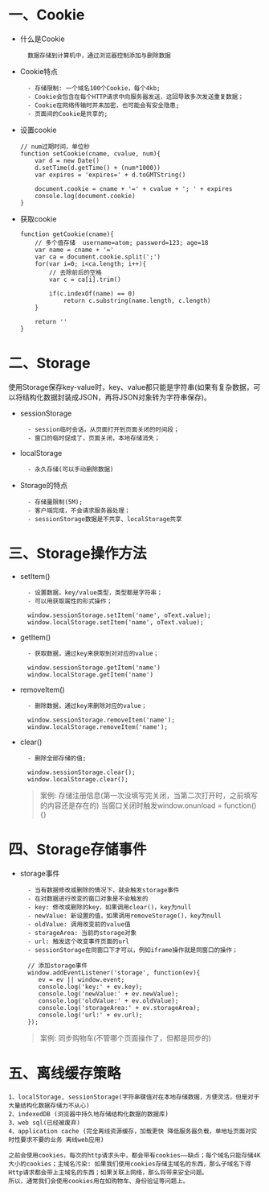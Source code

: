 # 一、Cookie
- 什么是Cookie
	```
	  数据存储到计算机中，通过浏览器控制添加与删除数据
	```

- Cookie特点
	```
	  - 存储限制: 一个域名100个Cookie，每个4kb;
	  - Cookie会包含在每个HTTP请求中向服务器发送，这回导致多次发送重复数据；
	  - Cookie在网络传输时并未加密，也可能会有安全隐患;
	  - 页面间的Cookie是共享的;
	```
	
- 设置cookie
	```
	// num过期时间，单位秒
	function setCookie(cname, cvalue, num){
		var d = new Date()
		d.setTime(d.getTime() + (num*1000))
		var expires = 'expires=' + d.toGMTString()
		
		document.cookie = cname + '=' + cvalue + '; ' + expires
		console.log(document.cookie)
	}
	```
	
- 获取cookie
	```
	function getCookie(cname){
		// 多个值存储  username=atom; password=123; age=18
		var name = cname + '='
		var ca = document.cookie.split(';')
		for(var i=0; i<ca.length; i++){
			// 去除前后的空格
			var c = ca[i].trim()
			
			if(c.indexOf(name) == 0)
				return c.substring(name.length, c.length)
		}
		
		return ''
	}
	```

# 二、Storage
使用Storage保存key-value时，key、value都只能是字符串(如果有复杂数据，可以将结构化数据封装成JSON，再将JSON对象转为字符串保存)。
- sessionStorage
	```
	  - session临时会话，从页面打开到页面关闭的时间段；
	  - 窗口的临时促成了，页面关闭，本地存储消失；
	```

- localStorage
	```
	  - 永久存储(可以手动删除数据)
	```

- Storage的特点
	```
	  - 存储量限制(5M);
	  - 客户端完成，不会请求服务器处理；
	  - sessionStorage数据是不共享、localStorage共享
	```

# 三、Storage操作方法
- setItem()
	```
	  - 设置数据，key/value类型，类型都是字符串；
	  - 可以用获取属性的形式操作；

	  window.sessionStorage.setItem('name', oText.value);
	  window.localStorage.setItem('name', oText.value);
	```

- getItem()
	```
	  - 获取数据，通过key来获取到对对应的value；

	  window.sessionStorage.getItem('name')
	  window.localStorage.getItem('name')
	```

- removeItem()
	```
	  - 删除数据，通过key来删除对应的value；
	 
	  window.sessionStorage.removeItem('name');
	  window.localStorage.removeItem('name');
	```

- clear()
	```
	  - 删除全部存储的值;

	  window.sessionStorage.clear();
	  window.localStorage.clear();
	```
	> 案例: 存储注册信息(第一次没填写完关闭，当第二次打开时，之前填写的内容还是存在的)
	> 当窗口关闭时触发window.onunload = function(){}


# 四、Storage存储事件
- storage事件
	```
	  - 当有数据修改或删除的情况下，就会触发storage事件
	  - 在对数据进行改变的窗口对象是不会触发的
	  - key: 修改或删除的key，如果调用clear()，key为null
	  - newValue: 新设置的值，如果调用removeStorage()，key为null
	  - oldValue: 调用改变前的value值
	  - storageArea: 当前的storage对象
	  - url: 触发这个改变事件页面的url
	  - sessionStorage在同窗口下才可以，例如iframe操作就是同窗口的操作；
	  
	  // 添加storage事件
	  window.addEventListener('storage', function(ev){
		 ev = ev || window.event;
		 console.log('key:' + ev.key);
		 console.log('newValue:' + ev.newValue);
		 console.log('oldValue:' + ev.oldValue);
		 console.log('storageArea:' + ev.storageArea);
		 console.log('url:' + ev.url);		
	  });
	```
	> 案例: 同步购物车(不管哪个页面操作了，但都是同步的)


# 五、离线缓存策略
```
1、localStorage, sessionStorage(字符串键值对在本地存储数据，方便灵活，但是对于大量结构化数据存储力不从心)
2、indexedDB (浏览器中持久地存储结构化数据的数据库)
3、web sql(已经被废弃)
4、application cache (完全离线资源缓存，加载更快 降低服务器负载，单地址页面对实时性要求不要的业务 离线web应用)

之前会使用cookies，每次的http请求头中，都会带有cookies——缺点；每个域名只能存储4K大小的cookies；主域名污染: 如果我们使用cookies存储主域名的东西，那么子域名下得Http请求都会带上主域名的东西；如果关联上网络，那么将带来安全问题。
所以，通常我们会使用cookies用在如购物车、身份验证等问题上。
```